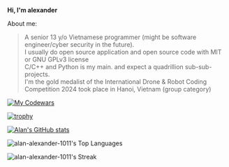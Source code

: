 **Hi, I'm alexander**

About me:
>A senior 13 y/o Vietnamese programmer (might be software engineer/cyber security in the future).\
>I usually do open source application and open source code with MIT or GNU GPLv3 license\
>C/C++ and Python is my main.
>and expect a quadrillion sub-sub-projects.\
>I'm the gold medalist of the International Drone & Robot Coding Competition 2024 took place in Hanoi, Vietnam (group category)

[![My Codewars](https://www.codewars.com/users/alan_alexander/badges/large)](https://www.codewars.com/users/alan_alexander/badges/large)

[![trophy](https://github-profile-trophy.vercel.app/?username=alan-alexander-1011&theme=apprentice&margin-w=15&no-frame=true)](https://github.com/ryo-ma/github-profile-trophy)

[![Alan's GitHub stats](https://github-readme-stats.vercel.app/api?username=alan-alexander-1011&theme=transparent&bg_color=00000000&title_color=FFFFFFFF)](https://github.com/anuraghazra/github-readme-stats)

![alan-alexander-1011's Top Languages](https://github-readme-stats.vercel.app/api/top-langs/?username=alan-alexander-1011&theme=dark&show_icons=true&hide_border=false&layout=compact)

![alan-alexander-1011's Streak](https://github-readme-streak-stats.herokuapp.com/?user=alan-alexander-1011&theme=dark&hide_border=false)
